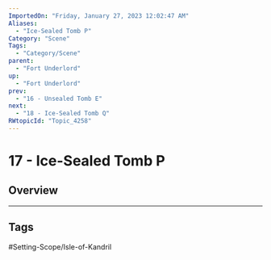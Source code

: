 ```yaml
---
ImportedOn: "Friday, January 27, 2023 12:02:47 AM"
Aliases:
  - "Ice-Sealed Tomb P"
Category: "Scene"
Tags:
  - "Category/Scene"
parent:
  - "Fort Underlord"
up:
  - "Fort Underlord"
prev:
  - "16 - Unsealed Tomb E"
next:
  - "18 - Ice-Sealed Tomb Q"
RWtopicId: "Topic_4258"
---
```

# 17 - Ice-Sealed Tomb P
## Overview

---
## Tags
#Setting-Scope/Isle-of-Kandril

